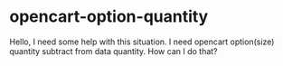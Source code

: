 # opencart-option-quantity
Hello, I need some help with this situation. I need opencart option(size) quantity subtract from data quantity. How can I do that?
